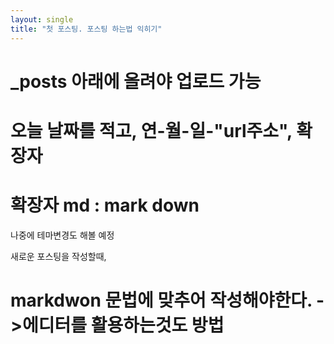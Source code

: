 ```yaml
---
layout: single
title: "첫 포스팅. 포스팅 하는법 익히기"
---
```



# _posts 아래에 올려야 업로드 가능 
# 오늘 날짜를 적고, 연-월-일-"url주소", 확장자
# 확장자 md : mark down

나중에 테마변경도 해볼 예정

새로운 포스팅을 작성할때,
# markdwon 문법에 맞추어 작성해야한다. ->에디터를 활용하는것도 방법
